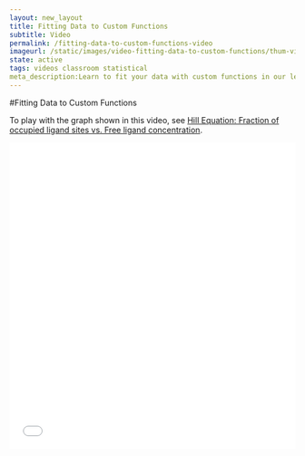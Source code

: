```yaml
---
layout: new_layout
title: Fitting Data to Custom Functions
subtitle: Video
permalink: /fitting-data-to-custom-functions-video
imageurl: /static/images/video-fitting-data-to-custom-functions/thum-video-fitting-data-to-custom-functions.png
state: active
tags: videos classroom statistical
meta_description:Learn to fit your data with custom functions in our less than 2 minute video. Plotly is the easiest and fastest way to make and share graphs online.
---
```


#Fitting Data to Custom Functions

To play with the graph shown in this video, see [Hill Equation: Fraction of occupied ligand sites vs. Free ligand concentration](https://plot.ly/2503/~chris/).

<div>
<iframe src="//player.vimeo.com/video/102278229" width="100%" height="540" frameborder="0" allowfullscreen="allowfullscreen" style="max-width: 100% !important; max-height: auto!important;"></iframe>
</div>
